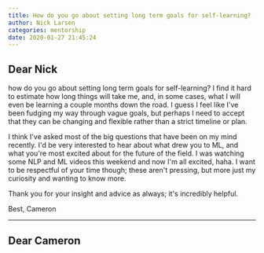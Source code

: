 ```yaml
---
title: How do you go about setting long term goals for self-learning?
author: Nick Larsen
categories: mentorship
date: 2020-01-27 21:45:24
---
```



## Dear Nick

how do you go about setting long term goals for self-learning? I find it hard to estimate how long things will take me, and, in some cases, what I will even be learning a couple months down the road. I guess I feel like I've been fudging my way through vague goals, but perhaps I need to accept that they can be changing and flexible rather than a strict timeline or plan.

I think I've asked most of the big questions that have been on my mind recently. I'd be very interested to hear about what drew you to ML, and what you're most excited about for the future of the field. I was watching some NLP and ML videos this weekend and now I'm all excited, haha. I want to be respectful of your time though; these aren't pressing, but more just my curiosity and wanting to know more.

Thank you for your insight and advice as always; it's incredibly helpful.

Best,
Cameron

---

## Dear Cameron


